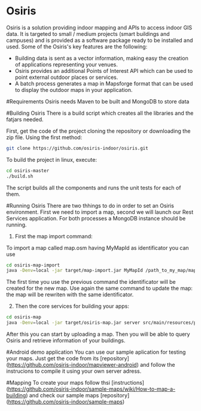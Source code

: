 # Osiris
Osiris is a solution providing indoor mapping and APIs to access indoor GIS data. It is targeted to small / medium projects (smart buildings and campuses) and is provided as a software package ready to be installed and used. 
Some of the Osiris's key features are the following:

- Building data is sent as a vector information, making easy the creation of applications representing your venues.
- Osiris provides an additional Points of Interest API which can be used to point external outdoor places or services.
- A batch process generates a map in Mapsforge format that can be used to display the outdoor maps in your application.

#Requirements
Osiris needs Maven to be built and MongoDB to store data

#Building Osiris
There is a build script which creates all the libraries and the fatjars needed.

First, get the code of the project cloning the repository or downloading the zip file. Using the first method:
```sh
git clone https://github.com/osiris-indoor/osiris.git
```
To build the project in linux, execute:
```sh
cd osiris-master
./build.sh
```
The script builds all the components and runs the unit tests for each of them.

#Running Osiris
There are two thhings to do in order to set an Osiris environment. First we need to import a map, second we will launch our Rest Services application. For both processes a MongoDB instance should be running.

1. First the map import command:

  To import a map called map.osm having MyMapId as identificator you can use
  ```sh
  cd osiris-map-import
  java -Denv=local -jar target/map-import.jar MyMapId /path_to_my_map/map.osm
  ```
  The first time you use the previous command the identificator will be created for the new map. Use again the same command to   update the map: the map will be rewriten with the same identificator.

2. Then the core services for building your apps:
  ```sh
  cd osiris-map
  java -Denv=local -jar target/osiris-map.jar server src/main/resources/profiles/local/EnvConf.yml
  ```
  After this you can start by uploading a map. Then you will be able to query Osiris and retrieve information of your buildings.

#Android demo application
You can use our sample aplication for testing your maps. Just get the code from its [repository] (https://github.com/osiris-indoor/mapviewer-android) and follow the instrucions to compile it using your own server adress.

#Mapping
To create your maps follow thsi [instructions] (https://github.com/osiris-indoor/sample-maps/wiki/How-to-map-a-building) and check our sample maps [repository] (https://github.com/osiris-indoor/sample-maps)
